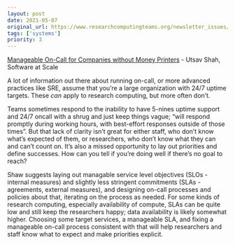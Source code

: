 ```yaml
---
layout: post
date: 2021-05-07
original_url: https://www.researchcomputingteams.org/newsletter_issues/0073
tags: ['systems']
priority: 3
---
```


<!-- markdownlint-disable MD033 -->
<!-- markdownlint-disable MD041 -->
<!-- markdownlint-disable MD049 -->

[Manageable On-Call for Companies without Money Printers](https://www.softwareatscale.dev/p/manageable-on-call-for-companies) - Utsav Shah, Software at Scale

A lot of information out there about running on-call, or more advanced practices like SRE, assume that you’re a large organization with 24/7 uptime targets.  These *can* apply to research computing, but more often don’t.

Teams sometimes respond to the inability to have 5-nines uptime support and 24/7 oncall with a shrug and just keep things vague; “will respond promptly during working hours, with best-effort responses outside of those times”.  But that lack of clarity isn’t great for either staff, who don’t know what’s expected of them, or researchers, who don’t know what they can and can’t count on.  It’s also a missed opportunity to lay out priorities and define successes.  How can you tell if you’re doing well if there’s no goal to reach?

Shaw suggests laying out managable service level objectives (SLOs - internal measures) and slightly less stringent commitments (SLAs - agreements, external measures), and designing on-call processes and policies about that, iterating on the process as needed.  For some kinds of research computing, especially availability of compute, SLAs can be quite low and still keep the researchers happy; data availability is likely somewhat higher.   Choosing some target services, a manageable SLA, and fixing a manageable on-call process consistent with that will help researchers and staff know what to expect and make priorities explicit.